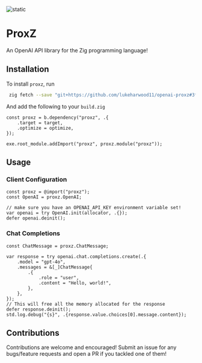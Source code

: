 ![static](https://img.shields.io/badge/zig-0.13.0-orange)

# ProxZ

An OpenAI API library for the Zig programming language!

## Installation

To install `proxz`, run

```bash
 zig fetch --save "git+https://github.com/lukeharwood11/openai-proxz#3fd51f2247929c4d161e5a1ed53f2b8aef104261"
```

And add the following to your `build.zig`

```zig
const proxz = b.dependency("proxz", .{
    .target = target,
    .optimize = optimize,
});

exe.root_module.addImport("proxz", proxz.module("proxz"));
```

## Usage

### Client Configuration

```zig
const proxz = @import("proxz");
const OpenAI = proxz.OpenAI;
```

```zig
// make sure you have an OPENAI_API_KEY environment variable set!
var openai = try OpenAI.init(allocator, .{});
defer openai.deinit();
```

### Chat Completions
```zig
const ChatMessage = proxz.ChatMessage;

var response = try openai.chat.completions.create(.{
    .model = "gpt-4o",
    .messages = &[_]ChatMessage{
        .{
            .role = "user",
            .content = "Hello, world!",
        },
    },
});
// This will free all the memory allocated for the response
defer response.deinit();
std.log.debug("{s}", .{response.value.choices[0].message.content});
```

## Contributions

Contributions are welcome and encouraged! Submit an issue for any bugs/feature requests and open a PR if you tackled one of them!